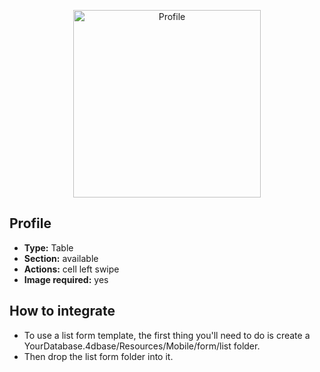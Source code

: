 <p align="center"><img src="https://developer.4d.com/4d-for-ios/docs/assets/en/templates/Profile-List-form.gif" alt="Profile" height="auto" width="300"></p>

## Profile

* **Type:** Table
* **Section:** available
* **Actions:** cell left swipe
* **Image required:** yes

## How to integrate

* To use a list form template, the first thing you'll need to do is create a YourDatabase.4dbase/Resources/Mobile/form/list folder.
* Then drop the list form folder into it.
